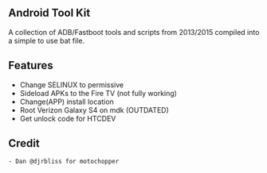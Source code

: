 ## Android Tool Kit
A collection of ADB/Fastboot tools and scripts from 2013/2015 compiled into a simple to use bat file. 

## Features
- Change SELINUX to permissive
- Sideload APKs to the Fire TV (not fully working)
- Change(APP) install location
- Root Verizon Galaxy S4 on mdk (OUTDATED)
- Get unlock code for HTCDEV

## Credit
    - Dan @djrbliss for motochopper
